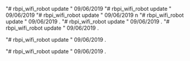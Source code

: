 "# rbpi_wifi_robot update " 09/06/2019 
"# rbpi_wifi_robot update " 09/06/2019 
"# rbpi_wifi_robot update " 09/06/2019 n 
"# rbpi_wifi_robot update " 09/06/2019 . 
"# rbpi_wifi_robot update " 09/06/2019 . 
"# rbpi_wifi_robot update " 09/06/2019 . 
 
"# rbpi_wifi_robot update " 09/06/2019 . 
 
"# rbpi_wifi_robot update " 09/06/2019 . 
 
